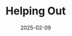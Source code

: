 ---
title: Helping Out
fulltitle: Helping Out
date: 2025-02-09
tags:
- 2025
characters:
- tzipora
- cobian
categories:
- comics
keywords:
- 2025
rgb: 124, 198, 160
url: /stories/poison/
image: /images/fullres/poison.jpg
---